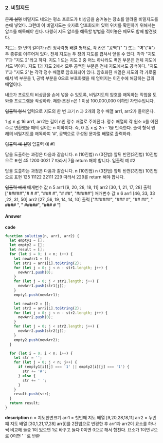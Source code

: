 ### 2. 비밀지도

~~문제 설명~~
비밀지도
네오는 평소 프로도가 비상금을 숨겨놓는 장소를 알려줄 비밀지도를 손에 넣었다. 그런데 이 비밀지도는 숫자로 암호화되어 있어 위치를 확인하기 위해서는 암호를 해독해야 한다. 다행히 지도 암호를 해독할 방법을 적어놓은 메모도 함께 발견했다.

지도는 한 변의 길이가 n인 정사각형 배열 형태로, 각 칸은 "공백"(" ") 또는 "벽"("#") 두 종류로 이루어져 있다.
전체 지도는 두 장의 지도를 겹쳐서 얻을 수 있다. 각각 "지도 1"과 "지도 2"라고 하자. 지도 1 또는 지도 2 중 어느 하나라도 벽인 부분은 전체 지도에서도 벽이다. 지도 1과 지도 2에서 모두 공백인 부분은 전체 지도에서도 공백이다.
"지도 1"과 "지도 2"는 각각 정수 배열로 암호화되어 있다.
암호화된 배열은 지도의 각 가로줄에서 벽 부분을 1, 공백 부분을 0으로 부호화했을 때 얻어지는 이진수에 해당하는 값의 배열이다.

네오가 프로도의 비상금을 손에 넣을 수 있도록, 비밀지도의 암호를 해독하는 작업을 도와줄 프로그램을 작성하라.
~~제한 조건~~
n은 1 이상 100,000,000 이하인 자연수입니다.

~~입출력 형식~~
입력으로 지도의 한 변 크기 n 과 2개의 정수 배열 arr1, arr2가 들어온다.

1 ≦ n ≦ 16
arr1, arr2는 길이 n인 정수 배열로 주어진다.
정수 배열의 각 원소 x를 이진수로 변환했을 때의 길이는 n 이하이다. 즉, 0 ≦ x ≦ 2n - 1을 만족한다.
출력 형식
원래의 비밀지도를 해독하여 '#', 공백으로 구성된 문자열 배열로 출력하라.

~~입출력 예 설명~~
입출력 예 #1

답을 도출하는 과정은 다음과 같습니다.
n (10진법) n (3진법) 앞뒤 반전(3진법) 10진법으로 표현
45 1200 0021 7
따라서 7을 return 해야 합니다.
입출력 예 #2

답을 도출하는 과정은 다음과 같습니다.
n (10진법) n (3진법) 앞뒤 반전(3진법) 10진법으로 표현
125 11122 22111 229
따라서 229를 return 해야 합니다.

~~입출력 예제~~
매개변수 값
n 5
arr1 [9, 20, 28, 18, 11]
arr2 [30, 1, 21, 17, 28]
출력 ["#####","# # #", "### #", "# ##", "#####"]
매개변수 값
n 6
arr1 [46, 33, 33 ,22, 31, 50]
arr2 [27 ,56, 19, 14, 14, 10]
출력 ["######", "### #", "## ##", " #### ", " #####", "### # "]

#### Answer

**code**

```js
function solution(n, arr1, arr2) {
  let empty1 = [];
  let empty2 = [];
  let result = [];
  for (let i = 0; i < n; i++) {
    let newArr1 = [];
    let str1 = arr1[i].toString(2);
    for (let j = 0; j < n - str1.length; j++) {
      newArr1.push(0);
    }
    for (let j = 0; j < str1.length; j++) {
      newArr1.push(str1[j]);
    }
    empty1.push(newArr1);

    let newArr2 = [];
    let str2 = arr2[i].toString(2);
    for (let j = 0; j < n - str2.length; j++) {
      newArr2.push(0);
    }
    for (let j = 0; j < str2.length; j++) {
      newArr2.push(str2[j]);
    }
    empty2.push(newArr2);
  }

  for (let i = 0; i < n; i++) {
    let str = '';
    for (let j = 0; j < n; j++) {
      if (empty1[i][j] === '1' || empty2[i][j] === '1') {
        str += '#';
      } else {
        str += ' ';
      }
    }
    result.push(str);
  }
  return result;
}
```

**description**
n = 지도한변크기
arr1 = 첫번째 지도 배열 [9,20,28,18,11]
arr2 = 두번쨰 지도 배열 [30,1,21,17,28]
arr[i]를 2진법으로 변경한 후
arr1과 arr2이 요소를 하나씩 비교해 둘중 1이 있으면 1로 바꾸고 둘다 0이면 0으로 해서 합친다.
요소가 1이면 #으로 0이면 ' ' 로 반환
